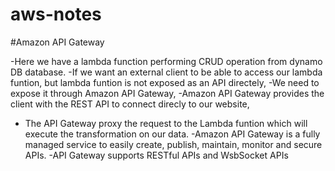 # aws-notes

#Amazon API Gateway

-Here we have a lambda function performing CRUD operation from dynamo DB database.
-If we want an external client to be able to access our lambda funtion, but lambda funtion is not exposed as an API directely,
-We need to expose it through Amazon API Gateway,
-Amazon API Gateway provides the client with the REST API to connect direcly to our website,

- The API Gateway proxy the request to the Lambda funtion which will execute the transformation on our data.
  -Amazon API Gateway is a fully managed service to easily create, publish, maintain, monitor and secure APIs.
  -API Gateway supports RESTful APIs and WsbSocket APIs
